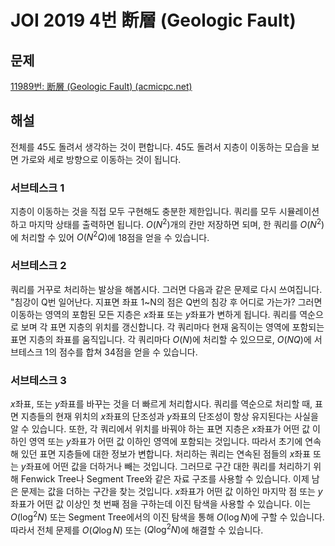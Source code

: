 # JOI 2019 4번 断層 (Geologic Fault)
## 문제
[11989번: 断層 (Geologic Fault) (acmicpc.net)](https://www.acmicpc.net/problem/11989)

## 해설
전체를 45도 돌려서 생각하는 것이 편합니다. 45도 돌려서 지층이 이동하는 모습을 보면 가로와 세로 방향으로 이동하는 것이 됩니다.
### 서브테스크 1
지층이 이동하는 것을 직접 모두 구현해도 충분한 제한입니다. 쿼리를 모두 시뮬레이션하고 마지막 상태를 출력하면 됩니다. $O(N^2)$개의 칸만 저장하면 되며, 한 쿼리를 $O(N^2)$에 처리할 수 있어 $O(N^2Q)$에 18점을 얻을 수 있습니다.

### 서브테스크 2
쿼리를 거꾸로 처리하는 발상을 해봅시다. 그러면 다음과 같은 문제로 다시 쓰여집니다.
"침강이 Q번 일어난다. 지표면 좌표 1~N의 점은 Q번의 침강 후 어디로 가는가?
그러면 이동하는 영역의 포함된 모든 지층은 $x$좌표 또는 $y$좌표가 변하게 됩니다.
쿼리를 역순으로 보며 각 표면 지층의 위치를 갱신합니다. 각 쿼리마다 현재 움직이는 영역에 포함되는 표면 지층의 좌표를 움직입니다. 각 쿼리마다 $O(N)$에 처리할 수 있으므로, $O(NQ)$에 서브테스크 1의 점수를 합쳐 34점을 얻을 수 있습니다.

### 서브테스크 3
$x$좌표, 또는 $y$좌표를 바꾸는 것을 더 빠르게 처리합시다. 쿼리를 역순으로 처리할 때, 표면 지층들의 현재 위치의 $x$좌표의 단조성과 $y$좌표의 단조성이 항상 유지된다는 사실을 알 수 있습니다. 또한, 각 쿼리에서 위치를 바꿔야 하는 표면 지층은 $x$좌표가 어떤 값 이하인 영역 또는 $y$좌표가 어떤 값 이하인 영역에 포함되는 것입니다. 따라서 초기에 연속해 있던 표면 지층들에 대한 정보가 변합니다. 
처리하는 쿼리는 연속된 점들의 $x$좌표 또는 $y$좌표에 어떤 값을 더하거나 빼는 것입니다. 그러므로 구간 대한 쿼리를 처리하기 위해 Fenwick Tree나 Segment Tree와 같은 자료 구조를 사용할 수 있습니다. 
이제 남은 문제는 값을 더하는 구간을 찾는 것입니다. $x$좌표가 어떤 값 이하인 마지막 점 또는 $y$좌표가 어떤 값 이상인 첫 번째 점을 구하는데 이진 탐색을 사용할 수 있습니다. 이는 $O(\log^2N)$ 또는 Segment Tree에서의 이진 탐색을 통해 $O(\log N)$에 구할 수 있습니다. 따라서 전체 문제를 $O(Q\log N)$ 또는 $(Q\log^2 N)$에 해결할 수 있습니다.
